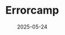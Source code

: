 ---
layout: event
kind: live visuals
tags: livecode
title: Errorcamp
date: 2025-05-24
location: "Peak District, UK"
cover:
---